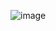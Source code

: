 ![image](https://github.com/Rameshprajapati261/Java-Program/assets/134092313/3c6fb35d-12c1-4c13-ae52-ee18ac285dac)

